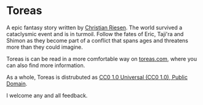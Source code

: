 Toreas
======

A epic fantasy story written by [Christian Riesen](http://christianriesen.com/). The world survived a cataclysmic event and is in turmoil. Follow the fates of Eric, Taji'ra and Shimon as they become part of a conflict that spans ages and threatens more than they could imagine.

Toreas is can be read in a more comfortable way on [toreas.com](http://toreas.com/), where you can also find more information.

As a whole, Toreas is distrubuted as [CC0 1.0 Universal (CC0 1.0), Public Domain](http://creativecommons.org/publicdomain/zero/1.0/).

I welcome any and all feedback.
